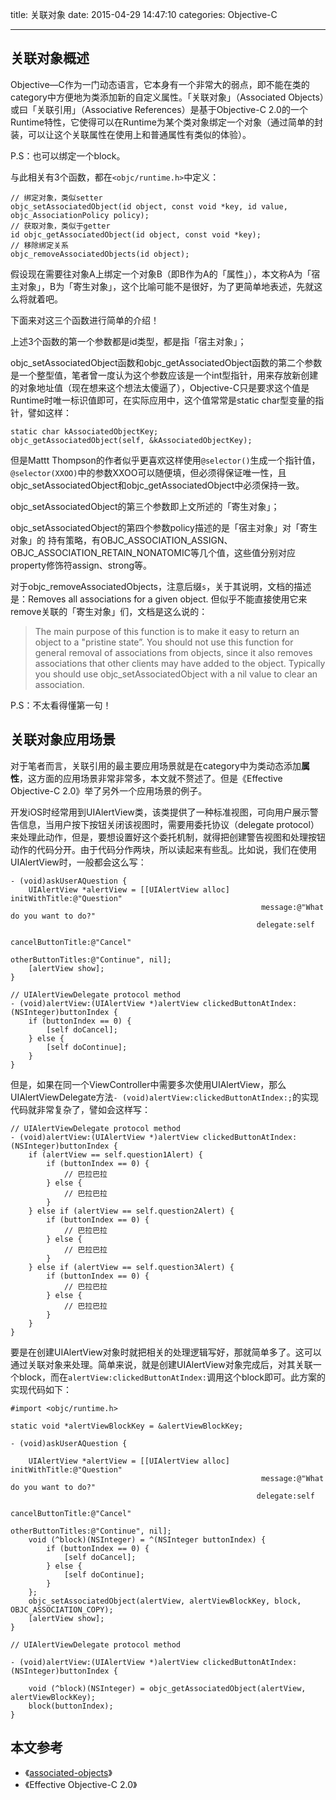 title: 关联对象
date: 2015-04-29 14:47:10
categories: Objective-C

---

## 关联对象概述

Objective—C作为一门动态语言，它本身有一个非常大的弱点，即不能在类的category中方便地为类添加新的自定义属性。「关联对象」（Associated Objects）或曰「关联引用」（Associative References）是基于Objective-C 2.0的一个Runtime特性，它使得可以在Runtime为某个类对象绑定一个对象（通过简单的封装，可以让这个关联属性在使用上和普通属性有类似的体验）。

P.S：也可以绑定一个block。

与此相关有3个函数，都在`<objc/runtime.h>`中定义：

```objc
// 绑定对象，类似setter
objc_setAssociatedObject(id object, const void *key, id value, objc_AssociationPolicy policy);
// 获取对象，类似于getter
id objc_getAssociatedObject(id object, const void *key);
// 移除绑定关系
objc_removeAssociatedObjects(id object);
```

假设现在需要往对象A上绑定一个对象B（即B作为A的「属性」），本文称A为「宿主对象」，B为「寄生对象」，这个比喻可能不是很好，为了更简单地表述，先就这么将就着吧。

下面来对这三个函数进行简单的介绍！

上述3个函数的第一个参数都是id类型，都是指「宿主对象」；

objc_setAssociatedObject函数和objc_getAssociatedObject函数的第二个参数是一个整型值，笔者曾一度认为这个参数应该是一个int型指针，用来存放新创建的对象地址值（现在想来这个想法太傻逼了），Objective-C只是要求这个值是Runtime时唯一标识值即可，在实际应用中，这个值常常是static char型变量的指针，譬如这样：

```objc
static char kAssociatedObjectKey;
objc_getAssociatedObject(self, &kAssociatedObjectKey);
```
但是Mattt Thompson的作者似乎更喜欢这样使用`@selector()`生成一个指针值，`@selector(XXOO)`中的参数XXOO可以随便填，但必须得保证唯一性，且objc_setAssociatedObject和objc_getAssociatedObject中必须保持一致。

objc_setAssociatedObject的第三个参数即上文所述的「寄生对象」；

objc_setAssociatedObject的第四个参数policy描述的是「宿主对象」对「寄生对象」的
持有策略，有OBJC_ASSOCIATION_ASSIGN、OBJC_ASSOCIATION_RETAIN_NONATOMIC等几个值，这些值分别对应property修饰符assign、strong等。

对于objc_removeAssociatedObjects，注意后缀`s`，关于其说明，文档的描述是：Removes all associations for a given object. 但似乎不能直接使用它来remove关联的「寄生对象」们，文档是这么说的：
>The main purpose of this function is to make it easy to return an object to a "pristine state”. You should not use this function for general removal of associations from objects, since it also removes associations that other clients may have added to the object. Typically you should use objc_setAssociatedObject with a nil value to clear an association.

P.S：不太看得懂第一句！

## 关联对象应用场景

对于笔者而言，关联引用的最主要应用场景就是在category中为类动态添加**属性**，这方面的应用场景非常非常多，本文就不赘述了。但是《Effective Objective-C 2.0》举了另外一个应用场景的例子。

开发iOS时经常用到UIAlertView类，该类提供了一种标准视图，可向用户展示警告信息，当用户按下按钮关闭该视图时，需要用委托协议（delegate protocol）来处理此动作，但是，要想设置好这个委托机制，就得把创建警告视图和处理按钮动作的代码分开。由于代码分作两块，所以读起来有些乱。比如说，我们在使用UIAlertView时，一般都会这么写：

```objc
- (void)askUserAQuestion {
    UIAlertView *alertView = [[UIAlertView alloc] initWithTitle:@"Question"
                                                        message:@"What do you want to do?"
                                                       delegate:self
                                              cancelButtonTitle:@"Cancel"
                                              otherButtonTitles:@"Continue", nil];
    [alertView show];
}
    
// UIAlertViewDelegate protocol method
- (void)alertView:(UIAlertView *)alertView clickedButtonAtIndex:(NSInteger)buttonIndex {
    if (buttonIndex == 0) {
        [self doCancel];
    } else {
        [self doContinue];
    }
}
```

但是，如果在同一个ViewController中需要多次使用UIAlertView，那么UIAlertViewDelegate方法`- (void)alertView:clickedButtonAtIndex:;`的实现代码就非常复杂了，譬如会这样写：

```objc
// UIAlertViewDelegate protocol method
- (void)alertView:(UIAlertView *)alertView clickedButtonAtIndex:(NSInteger)buttonIndex {
    if (alertView == self.question1Alert) {
        if (buttonIndex == 0) {
            // 巴拉巴拉
        } else {
            // 巴拉巴拉
        }
    } else if (alertView == self.question2Alert) {
        if (buttonIndex == 0) {
            // 巴拉巴拉
        } else {
            // 巴拉巴拉
        }
    } else if (alertView == self.question3Alert) {
        if (buttonIndex == 0) {
            // 巴拉巴拉
        } else {
            // 巴拉巴拉
        }
    } 
}
```

要是在创建UIAlertView对象时就把相关的处理逻辑写好，那就简单多了。这可以通过关联对象来处理。简单来说，就是创建UIAlertView对象完成后，对其关联一个block，而在`alertView:clickedButtonAtIndex:`调用这个block即可。此方案的实现代码如下：

```objc
#import <objc/runtime.h>
    
static void *alertViewBlockKey = &alertViewBlockKey;
    
- (void)askUserAQuestion {
    
    UIAlertView *alertView = [[UIAlertView alloc] initWithTitle:@"Question"
                                                        message:@"What do you want to do?"
                                                       delegate:self
                                              cancelButtonTitle:@"Cancel"
                                              otherButtonTitles:@"Continue", nil];
    void (^block)(NSInteger) = ^(NSInteger buttonIndex) {
        if (buttonIndex == 0) {
            [self doCancel];
        } else {
            [self doContinue];
        }
    };
    objc_setAssociatedObject(alertView, alertViewBlockKey, block, OBJC_ASSOCIATION_COPY);
    [alertView show];
}
    
// UIAlertViewDelegate protocol method
    
- (void)alertView:(UIAlertView *)alertView clickedButtonAtIndex:(NSInteger)buttonIndex {
    
    void (^block)(NSInteger) = objc_getAssociatedObject(alertView, alertViewBlockKey);
    block(buttonIndex);
}   
```

## 本文参考

* 《[associated-objects](http://nshipster.com/associated-objects/)》
* 《Effective Objective-C 2.0》